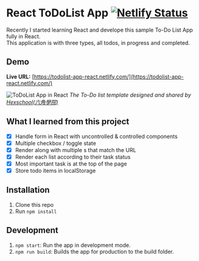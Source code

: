 # React ToDoList App [![Netlify Status](https://api.netlify.com/api/v1/badges/0d28692f-98f6-4f2a-803a-097fd55bcaa8/deploy-status)](https://app.netlify.com/sites/todolist-app-react/deploys)

Recently I started learning React and develope this sample To-Do List App fully in React.<br>
This application is with three types, all todos, in progress and completed.

## Demo

**Live URL:** [https://todolist-app-react.netlify.com/](https://todolist-app-react.netlify.com/)

![ToDoList App in React](https://res.cloudinary.com/pamcy/image/upload/v1562149485/coding/react-todolist.png)
_The To-Do list template designed and shared by [Hexschool(六角學院)](https://hexschool.github.io/THE_F2E_Design/todolist/)_

## What I learned from this project

- [x] Handle form in React with uncontrolled & controlled components
- [x] Multiple checkbox / toggle state
- [x] Render along with multiple <Route>s that match the URL
- [x] Render each list according to their task status
- [x] Most important task is at the top of the page
- [x] Store todo items in localStorage

## Installation

1. Clone this repo
2. Run `npm install`

## Development

1. `npm start`: Run the app in development mode.
2. `npm run build`: Builds the app for production to the build folder.
